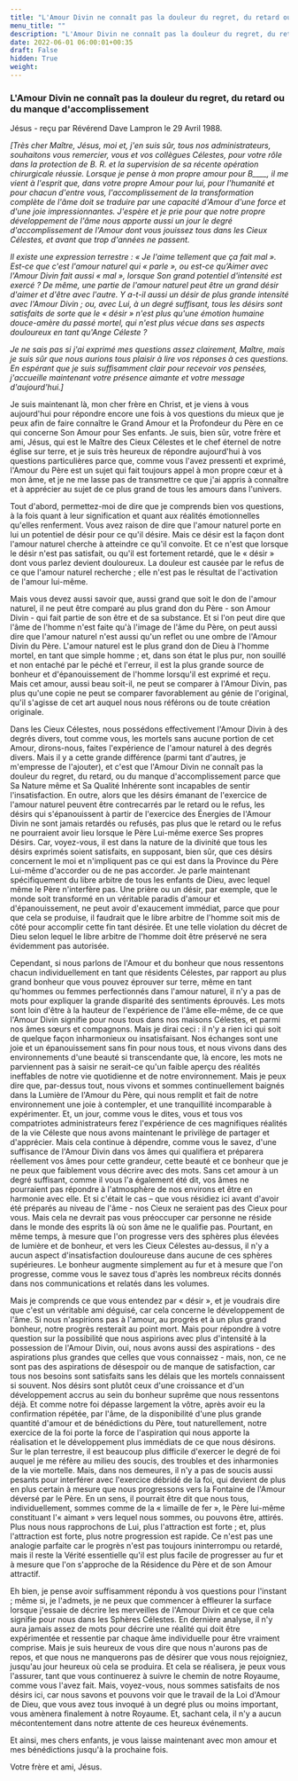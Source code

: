 ```yaml
---
title: "L'Amour Divin ne connaît pas la douleur du regret, du retard ou du manque d'accomplissement"
menu_title: ""
description: "L'Amour Divin ne connaît pas la douleur du regret, du retard ou du manque d'accomplissement"
date: 2022-06-01 06:00:01+00:35
draft: False
hidden: True
weight:
---
```

### L'Amour Divin ne connaît pas la douleur du regret, du retard ou du manque d'accomplissement

Jésus - reçu par Révérend Dave Lampron le 29 Avril 1988.

*[Très cher Maître, Jésus, moi et, j'en suis sûr, tous nos administrateurs, souhaitons vous remercier, vous et vos collègues Célestes, pour votre rôle dans la protection de B. R. et la supervision de sa récente opération chirurgicale réussie. Lorsque je pense à mon propre amour pour B____, il me vient à l'esprit que, dans votre propre Amour pour lui, pour l'humanité et pour chacun d'entre vous, l'accomplissement de la transformation complète de l'âme doit se traduire par une capacité d'Amour d'une force et d'une joie impressionnantes. J'espère et je prie pour que notre propre développement de l'âme nous apporte aussi un jour le degré d'accomplissement de l'Amour dont vous jouissez tous dans les Cieux Célestes, et avant que trop d'années ne passent.*

*Il existe une expression terrestre : « Je l'aime tellement que ça fait mal ». Est-ce que c'est l'amour naturel qui « parle », ou est-ce qu’Aimer avec l'Amour Divin fait aussi « mal », lorsque Son grand potentiel d'intensité est exercé ? De même, une partie de l'amour naturel peut être un grand désir d'aimer et d'être avec l'autre. Y a-t-il aussi un désir de plus grande intensité avec l'Amour Divin ; ou, avec Lui, à un degré suffisant, tous les désirs sont satisfaits de sorte que le « désir » n'est plus qu'une émotion humaine douce-amère du passé mortel, qui n'est plus vécue dans ses aspects douloureux en tant qu'Ange Céleste ?*

*Je ne sais pas si j'ai exprimé mes questions assez clairement, Maître, mais je suis sûr que nous aurions tous plaisir à lire vos réponses à ces questions. En espérant que je suis suffisamment clair pour recevoir vos pensées, j'accueille maintenant votre présence aimante et votre message d'aujourd'hui.]*

Je suis maintenant là, mon cher frère en Christ, et je viens à vous aujourd'hui pour répondre encore une fois à vos questions du mieux que je peux afin de faire connaître le Grand Amour et la Profondeur du Père en ce qui concerne Son Amour pour Ses enfants. Je suis, bien sûr, votre frère et ami, Jésus, qui est le Maître des Cieux Célestes et le chef éternel de notre église sur terre, et je suis très heureux de répondre aujourd'hui à vos questions particulières parce que, comme vous l'avez pressenti et exprimé, l'Amour du Père est un sujet qui fait toujours appel à mon propre cœur et à mon âme, et je ne me lasse pas de transmettre ce que j'ai appris à connaître et à apprécier au sujet de ce plus grand de tous les amours dans l'univers.

Tout d'abord, permettez-moi de dire que je comprends bien vos questions, à la fois quant à leur signification et quant aux réalités émotionnelles qu'elles renferment. Vous avez raison de dire que l'amour naturel porte en lui un potentiel de désir pour ce qu'il désire. Mais ce désir est la façon dont l'amour naturel cherche à atteindre ce qu'il convoite. Et ce n'est que lorsque le désir n'est pas satisfait, ou qu'il est fortement retardé, que le « désir » dont vous parlez devient douloureux. La douleur est causée par le refus de ce que l'amour naturel recherche ; elle n'est pas le résultat de l'activation de l'amour lui-même.

Mais vous devez aussi savoir que, aussi grand que soit le don de l'amour naturel, il ne peut être comparé au plus grand don du Père - son Amour Divin - qui fait partie de son être et de sa substance. Et si l'on peut dire que l'âme de l'homme n'est faite qu'à l'image de l'âme du Père, on peut aussi dire que l'amour naturel n'est aussi qu'un reflet ou une ombre de l'Amour Divin du Père. L'amour naturel est le plus grand don de Dieu à l'homme mortel, en tant que simple homme ; et, dans son état le plus pur, non souillé et non entaché par le péché et l'erreur, il est la plus grande source de bonheur et d'épanouissement de l'homme lorsqu'il est exprimé et reçu. Mais cet amour, aussi beau soit-il, ne peut se comparer à l'Amour Divin, pas plus qu'une copie ne peut se comparer favorablement au génie de l'original, qu'il s'agisse de cet art auquel nous nous référons ou de toute création originale.

Dans les Cieux Célestes, nous possédons effectivement l'Amour Divin à des degrés divers, tout comme vous, les mortels sans aucune portion de cet Amour, dirons-nous, faites l'expérience de l'amour naturel à des degrés divers. Mais il y a cette grande différence (parmi tant d'autres, je m'empresse de l'ajouter), et c'est que l'Amour Divin ne connaît pas la douleur du regret, du retard, ou du manque d'accomplissement parce que Sa Nature même et Sa Qualité Inhérente sont incapables de sentir l'insatisfaction. En outre, alors que les désirs émanant de l'exercice de l'amour naturel peuvent être contrecarrés par le retard ou le refus, les désirs qui s'épanouissent à partir de l'exercice des Énergies de l'Amour Divin ne sont jamais retardés ou refusés, pas plus que le retard ou le refus ne pourraient avoir lieu lorsque le Père Lui-même exerce Ses propres Désirs. Car, voyez-vous, il est dans la nature de la divinité que tous les désirs exprimés soient satisfaits, en supposant, bien sûr, que ces désirs concernent le moi et n'impliquent pas ce qui est dans la Province du Père Lui-même d'accorder ou de ne pas accorder. Je parle maintenant spécifiquement du libre arbitre de tous les enfants de Dieu, avec lequel même le Père n'interfère pas. Une prière ou un désir, par exemple, que le monde soit transformé en un véritable paradis d'amour et d'épanouissement, ne peut avoir d'exaucement immédiat, parce que pour que cela se produise, il faudrait que le libre arbitre de l'homme soit mis de côté pour accomplir cette fin tant désirée. Et une telle violation du décret de Dieu selon lequel le libre arbitre de l'homme doit être préservé ne sera évidemment pas autorisée.

Cependant, si nous parlons de l'Amour et du bonheur que nous ressentons chacun individuellement en tant que résidents Célestes, par rapport au plus grand bonheur que vous pouvez éprouver sur terre, même en tant qu'hommes ou femmes perfectionnés dans l'amour naturel, il n'y a pas de mots pour expliquer la grande disparité des sentiments éprouvés. Les mots sont loin d'être à la hauteur de l'expérience de l'âme elle-même, de ce que l'Amour Divin signifie pour nous tous dans nos maisons Célestes, et parmi nos âmes sœurs et compagnons. Mais je dirai ceci : il n'y a rien ici qui soit de quelque façon inharmonieux ou insatisfaisant. Nos échanges sont une joie et un épanouissement sans fin pour nous tous, et nous vivons dans des environnements d'une beauté si transcendante que, là encore, les mots ne parviennent pas à saisir ne serait-ce qu'un faible aperçu des réalités ineffables de notre vie quotidienne et de notre environnement. Mais je peux dire que, par-dessus tout, nous vivons et sommes continuellement baignés dans la Lumière de l'Amour du Père, qui nous remplit et fait de notre environnement une joie à contempler, et une tranquillité incomparable à expérimenter. Et, un jour, comme vous le dites, vous et tous vos compatriotes administrateurs ferez l'expérience de ces magnifiques réalités de la vie Céleste que nous avons maintenant le privilège de partager et d'apprécier. Mais cela continue à dépendre, comme vous le savez, d'une suffisance de l'Amour Divin dans vos âmes qui qualifiera et préparera réellement vos âmes pour cette grandeur, cette beauté et ce bonheur que je ne peux que faiblement vous décrire avec des mots. Sans cet amour à un degré suffisant, comme il vous l'a également été dit, vos âmes ne pourraient pas répondre à l'atmosphère de nos environs et être en harmonie avec elle. Et si c'était le cas – que vous résidiez ici avant d'avoir été préparés au niveau de l'âme - nos Cieux ne seraient pas des Cieux pour vous. Mais cela ne devrait pas vous préoccuper car personne ne réside dans le monde des esprits là où son âme ne le qualifie pas. Pourtant, en même temps, à mesure que l'on progresse vers des sphères plus élevées de lumière et de bonheur, et vers les Cieux Célestes au-dessus, il n'y a aucun aspect d'insatisfaction douloureuse dans aucune de ces sphères supérieures. Le bonheur augmente simplement au fur et à mesure que l'on progresse, comme vous le savez tous d'après les nombreux récits donnés dans nos communications et relatés dans les volumes.

Mais je comprends ce que vous entendez par « désir », et je voudrais dire que c'est un véritable ami déguisé, car cela concerne le développement de l'âme. Si nous n'aspirions pas à l'amour, au progrès et à un plus grand bonheur, notre progrès resterait au point mort. Mais pour répondre à votre question sur la possibilité que nous aspirions avec plus d'intensité à la possession de l'Amour Divin, oui, nous avons aussi des aspirations - des aspirations plus grandes que celles que vous connaissez - mais, non, ce ne sont pas des aspirations de désespoir ou de manque de satisfaction, car tous nos besoins sont satisfaits sans les délais que les mortels connaissent si souvent. Nos désirs sont plutôt ceux d'une croissance et d'un développement accrus au sein du bonheur suprême que nous ressentons déjà. Et comme notre foi dépasse largement la vôtre, après avoir eu la confirmation répétée, par l'âme, de la disponibilité d'une plus grande quantité d'amour et de bénédictions du Père, tout naturellement, notre exercice de la foi porte la force de l'aspiration qui nous apporte la réalisation et le développement plus immédiats de ce que nous désirons. Sur le plan terrestre, il est beaucoup plus difficile d'exercer le degré de foi auquel je me réfère au milieu des soucis, des troubles et des inharmonies de la vie mortelle. Mais, dans nos demeures, il n'y a pas de soucis aussi pesants pour interférer avec l'exercice débridé de la foi, qui devient de plus en plus certain à mesure que nous progressons vers la Fontaine de l'Amour déversé par le Père. En un sens, il pourrait être dit que nous tous, individuellement, sommes comme de la « limaille de fer », le Père lui-même constituant l'« aimant » vers lequel nous sommes, ou pouvons être, attirés. Plus nous nous rapprochons de Lui, plus l'attraction est forte ; et, plus l'attraction est forte, plus notre progression est rapide. Ce n'est pas une analogie parfaite car le progrès n'est pas toujours ininterrompu ou retardé, mais il reste la Vérité essentielle qu'il est plus facile de progresser au fur et à mesure que l'on s'approche de la Résidence du Père et de son Amour attractif.

Eh bien, je pense avoir suffisamment répondu à vos questions pour l'instant ; même si, je l'admets, je ne peux que commencer à effleurer la surface lorsque j'essaie de décrire les merveilles de l'Amour Divin et ce que cela signifie pour nous dans les Sphères Célestes. En dernière analyse, il n'y aura jamais assez de mots pour décrire une réalité qui doit être expérimentée et ressentie par chaque âme individuelle pour être vraiment comprise. Mais je suis heureux de vous dire que nous n'aurons pas de repos, et que nous ne manquerons pas de désirer que vous nous rejoigniez, jusqu'au jour heureux où cela se produira. Et cela se réalisera, je peux vous l'assurer, tant que vous continuerez à suivre le chemin de notre Royaume, comme vous l'avez fait. Mais, voyez-vous, nous sommes satisfaits de nos désirs ici, car nous savons et pouvons voir que le travail de la Loi d'Amour de Dieu, que vous avez tous invoqué à un degré plus ou moins important, vous amènera finalement à notre Royaume. Et, sachant cela, il n'y a aucun mécontentement dans notre attente de ces heureux événements.

Et ainsi, mes chers enfants, je vous laisse maintenant avec mon amour et mes bénédictions jusqu'à la prochaine fois.

Votre frère et ami, Jésus.
